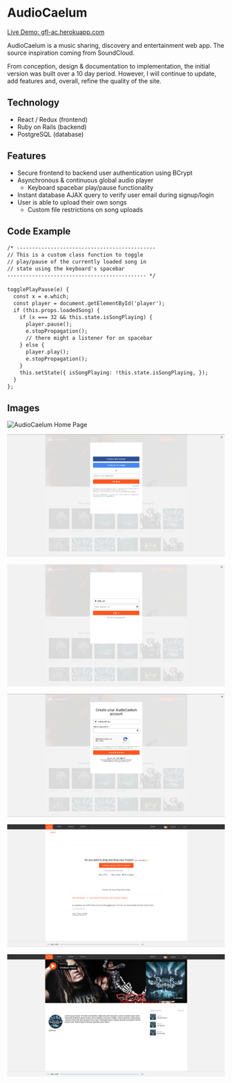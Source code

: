 # AudioCaelum

[Live Demo: gfl-ac.herokuapp.com](http://gfl-ac.herokuapp.com/)

AudioCaelum is a music sharing, discovery and entertainment web app. The source inspiration coming from SoundCloud.

From conception, design & documentation to implementation, the initial version was built over a 10 day period. However, I will continue to update, add features and, overall, refine the quality of the site.

## Technology 
* React / Redux (frontend) 
* Ruby on Rails (backend) 
* PostgreSQL (database) 

## Features

* Secure frontend to backend user authentication using BCrypt
* Asynchronous & continuous global audio player
    - Keyboard spacebar play/pause functionality
* Instant database AJAX query to verify user email during signup/login
* User is able to upload their own songs
    - Custom file restrictions on song uploads

## Code Example 

```
/* --------------------------------------------- 
// This is a custom class function to toggle 
// play/pause of the currently loaded song in 
// state using the keyboard's spacebar 
--------------------------------------------- */ 

togglePlayPause(e) {
  const x = e.which;
  const player = document.getElementById('player');
  if (this.props.loadedSong) {
    if (x === 32 && this.state.isSongPlaying) {
      player.pause();
      e.stopPropagation();
      // there might a listener for on spacebar
    } else {
      player.play();
      e.stopPropagation();
    }
    this.setState({ isSongPlaying: !this.state.isSongPlaying, });
  }
};
```

## Images 

![AudioCaelum Home Page](https://github.com/gflujan/AudioCaelum/blob/master/docs/readme_pix/gfl-ac-01.png) 

![AudioCaelum 2](https://github.com/gflujan/AudioCaelum/blob/master/docs/readme_pix/gfl-ac-02.png) 

![AudioCaelum 3](https://github.com/gflujan/AudioCaelum/blob/master/docs/readme_pix/gfl-ac-03.png) 

![AudioCaelum 4](https://github.com/gflujan/AudioCaelum/blob/master/docs/readme_pix/gfl-ac-04.png) 

![AudioCaelum 5](https://github.com/gflujan/AudioCaelum/blob/master/docs/readme_pix/gfl-ac-05.png) 

![AudioCaelum 6](https://github.com/gflujan/AudioCaelum/blob/master/docs/readme_pix/gfl-ac-06.png) 
